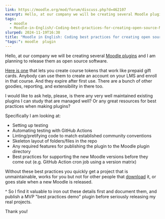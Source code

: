 ```yaml
---
link: https://moodle.org/mod/forum/discuss.php?d=462107
excerpt: Hello, at our company we will be creating several Moodle plugins and I am planning to release them as open source software.
tags:
  - moodle
  - Moodle-in-English/-Coding-best-practices-for-creating-open-source-Moodle-plugins-Moodle-org
slurped: 2024-11-19T16:38
title: "Moodle in English: Coding best practices for creating open source Moodle plugins | Moodle.org"
"tags:": moodle  plugin
---
```


Hello, at our company we will be creating several [Moodle plugins](https://moodle.org/plugins "Auto-link") and I am planning to release them as open source software.

[Here is one](https://github.com/fulldecent/moodle-local_enrollment_tokens) that lets you create course tokens that work like prepaid gift cards. Anybody can use them to create an account on your LMS and enroll in that course. And they expire after first use. There are a bunch of other goodies, reporting, and extensibility in there too.

I would like to ask help, please, is there any very well maintained existing plugins I can study that are managed well? Or any great resources for best practices when making plugins?

Specifically I am looking at:

- Setting up testing
- Automating testing with GitHub Actions
- Linting/pretifying code to match established community conventions
- Skeleton layout of folders/files in the repo
- Any required features for publishing the plugin to the Moodle plugin directory
- Best practices for supporting the new Moodle versions before they come out (e.g. GitHub Action cron job using a version matrix)

Without these best practices you quickly get a project that is unmaintainable, works for you but not for other people that [download](https://moodle.org/mod/glossary/showentry.php?eid=18&displayformat=dictionary "Glossary of common terms : download") it, or goes stale when a new Moodle is released.

^ So I find it valuable to iron out these details first and document them, and publish a MVP "best practices demo" plugin before seriously releasing my real projects.

Thank you!